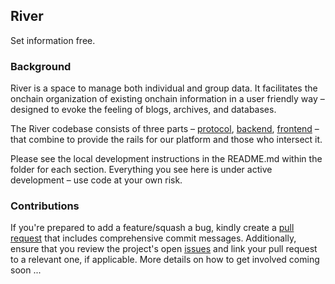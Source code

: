 ## River

Set information free.

### Background

River is a space to manage both individual and group data. It facilitates the onchain organization of existing onchain information in a user friendly way – designed to evoke the feeling of blogs, archives, and databases.

The River codebase consists of three parts – [protocol](https://github.com/1ifeworld/river-contracts), [backend](https://github.com/1ifeworld/river/tree/main/apps/backend), [frontend](https://github.com/1ifeworld/river/tree/main/apps/frontend) – that combine to provide the rails for our platform and those who intersect it. 

Please see the local development instructions in the README.md within the folder for each section. Everything you see here is under active development – use code at your own risk.

### Contributions

If you're prepared to add a feature/squash a bug, kindly create a [pull request](https://github.com/1ifeworld/river/pulls) that includes comprehensive commit messages. Additionally, ensure that you review the project's open [issues](https://github.com/1ifeworld/river/issues) and link your pull request to a relevant one, if applicable. More details on how to get involved coming soon ...